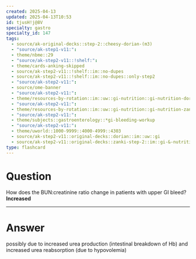```yaml
---
created: 2025-04-13
updated: 2025-04-13T10:53
id: tjusH!j@8V
specialty: gastro
specialty_id: 147
tags:
  - source/ak-original-decks::step-2::cheesy-dorian-(m3)
  - "source/ak-step1-v11:": 
  - theme/nbme::29
  - "source/ak-step2-v11::!shelf:": 
  - theme/cards-anking-skipped
  - source/ak-step2-v11::!shelf::im::no-dupes
  - source/ak-step2-v11::!shelf::im::no-dupes::only-step2
  - "source/ak-step2-v11:": 
  - source/ome-banner
  - "source/ak-step2-v11:": 
  - theme/resources-by-rotation::im::uw::gi-nutrition::gi-nutrition-dorian
  - "source/ak-step2-v11:": 
  - theme/resources-by-rotation::im::uw::gi-nutrition::gi-nutrition-zanki
  - "source/ak-step2-v11:": 
  - theme/subjects::gastroenterology::*gi-bleeding-workup
  - "source/ak-step2-v11:": 
  - theme/uworld::1000-9999::4000-4999::4303
  - source/ak-step2-v11::original-decks::dorian::im::uw::gi
  - source/ak-step2-v11::original-decks::zanki-step-2::im::gi-&-nutrition
type: flashcard
---
```


# Question
How does the BUN:creatinine ratio change in patients with upper GI bleed?   **Increased**

---

# Answer
possibly due to increased urea production (intestinal breakdown of Hb) and increased urea reabsorption (due to hypovolemia)